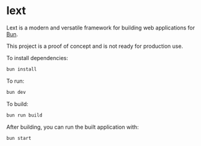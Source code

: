 # lext

Lext is a modern and versatile framework for building web applications for [Bun](https://bun.sh).

This project is a proof of concept and is not ready for production use.

To install dependencies:

```bash
bun install
```

To run:

```bash
bun dev
```

To build:

```bash
bun run build
```

After building, you can run the built application with:

```bash
bun start
```
